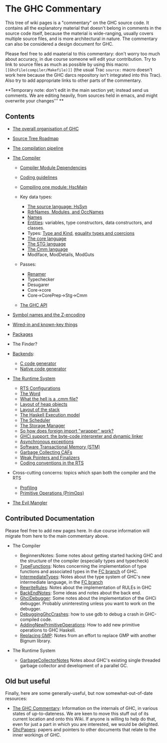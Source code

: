 # The GHC Commentary



This tree of wiki pages is a "commentary" on the GHC source code.  It contains all the explanatory material that doesn't belong in comments in the source code itself, because the material is wide-ranging, usually covers multiple source files, and is more architectural in nature.  The commentary can also be considered a design document for GHC.



Please feel free to add maaterial to this commentary: don't worry too much about accuracy, in due course someone will edit your contribution.  Try to link to source files as much as possible by using this macro: `[[GhcFile(compiler/Makefile)]]` (the usual Trac `source:` macro doesn't work here because the GHC darcs repository isn't integrated into this Trac).  Also try to add appropriate links to other parts of the commentary.



**Temporary note: don't edit in the main section yet; instead send us comments.  We are editing heavily, from sources held in emacs, and might overwrite your changes'''
**


## Contents


- [The overall organisation of GHC](commentary/organisation)
- [Source Tree Roadmap](commentary/source-tree)
- [The compilation pipeline](commentary/pipeline)

- [The Compiler](commentary/compiler)

  - [Compiler Module Dependencies](module-dependencies)
  - [Coding guidelines](commentary/coding-style)

  - [Compiling one module: HscMain](commentary/compiler/hsc-main)
  - Key data types:

    - [The source language: HsSyn](commentary/compiler/hs-syn-type) 
    - [RdrNames, Modules, and OccNames](commentary/compiler/rdr-name-type)
    - [Names](commentary/compiler/name-type)
    - [Entities](commentary/compiler/entity-types): variables, type constructors, data constructors, and classes.
    - Types: [Type and Kind](commentary/compiler/type-type), [equality types and coercions](commentary/compiler/fc)
    - [The core language](commentary/compiler/core-syn-type)
    - [The STG language](commentary/compiler/stg-syn-type)
    - [The Cmm language](commentary/compiler/cmm-type)
    - ModIface, ModDetails, ModGuts
  - Passes:

    - [Renamer](commentary/compiler/renamer)
    - Typechecker
    - Desugarer
    - Core-\>core
    - Core-\>CorePrep-\>Stg-\>Cmm

  - [The GHC API](commentary/compiler/api)
- [Symbol names and the Z-encoding](commentary/compiler/symbol-names)
- [Wired-in and known-key things](commentary/compiler/wired-in)
- [Packages](commentary/compiler/packages)
- The Finder?
- [Backends](commentary/compiler/backends):

  - [C code generator](commentary/compiler/backends/ppr-c)
  - [Native code generator](commentary/compiler/backends/ncg)


  


- [The Runtime System](commentary/rts)

  - [RTS Configurations](commentary/rts/config)
  - [The Word](commentary/rts/word)
  - [What the hell is a .cmm file?](commentary/rts/cmm)
  - [Layout of heap objects](commentary/rts/heap-objects)
  - [Layout of the stack](commentary/rts/stack)
  - [The Haskell Execution model](commentary/rts/haskell-execution)
  - [The Scheduler](commentary/rts/scheduler)
  - [The Storage Manager](commentary/rts/storage)
  - [So how does foreign import "wrapper" work?](commentary/rts/ffi)
  - [GHCi support: the byte-code interpreter and dynamic linker](commentary/rts/interpreter)
  - [Asynchronous exceptions](commentary/rts/async-exceptions)
  - [Software Transactional Memory (STM)](commentary/rts/stm)
  - [Garbage Collecting CAFs](commentary/rts/ca-fs)
  - [Weak Pointers and Finalizers](commentary/rts/weak)
  - [Coding conventions in the RTS](commentary/rts/conventions)

- Cross-cutting concerns: topics which span both the compiler and the RTS

  - [Profiling](commentary/profiling)
  - [Primitive Operations (PrimOps)](commentary/prim-ops)

- [The Evil Mangler](commentary/evil-mangler)

## Contributed Documentation



Please feel free to add new pages here.  In due course information will migrate from here to the main commentary above.


- The Compiler

  - BeginnersNotes: Some notes about getting started hacking GHC and the structure of the compiler (especially types and typecheck)
  - [TypeFunctions](type-functions): Notes concerning the implementation of type functions and associated types in the [
    FC branch](http://darcs.haskell.org/ghc-fc2/) of GHC.
  - [IntermediateTypes](intermediate-types): Notes about the type system of GHC's new intermediate language, in the [
    FC branch](http://darcs.haskell.org/ghc-fc2/)
  - [RewriteRules](rewrite-rules): Notes about the implementation of RULEs in GHC
  - [BackEndNotes](back-end-notes): Some ideas and notes about the back end.
  - [GhciDebugger](ghci-debugger): Some notes about the implementation of the GHCi debugger. Probably uninteresting unless you want to work on the debugger.
  - [DebuggingGhcCrashes](debugging-ghc-crashes): how to use gdb to debug a crash in GHC-compiled code.
  - [AddingNewPrimitiveOperations](adding-new-primitive-operations): How to add new primitive operations to GHC Haskell.
  - [Replacing GMP](replacing-gmp-notes): Notes from an effort to replace GMP with another Bignum library.
- The Runtime System

  - [GarbageCollectorNotes](garbage-collector-notes) Notes about GHC's existing single threaded garbage collector and development of a parallel GC.


 


## Old but useful



Finally, here are some generally-useful, but now somewhat-out-of-date resources:


- [
  The GHC Commentary](http://www.cse.unsw.edu.au/~chak/haskell/ghc/comm/): Information on the internals of GHC, in various states of up-to-dateness.  We are keen to move this stuff out of its current location and onto this Wiki.  If anyone is willing to help do that, even for just a part in which you are interested, we would be delighted.
- [GhcPapers](ghc-papers): papers and pointers to other documents that relate to the inner workings of GHC.

